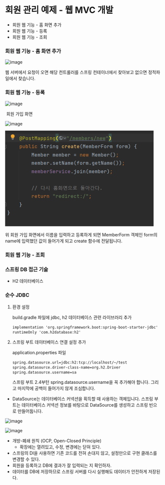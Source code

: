 # 회원 관리 예제 - 웹 MVC 개발

- 회원 웹 기능 - 홈 화면 추가
- 회원 웹 기능 - 등록
- 회원 웹 기능 - 조회



### 회원 웹 기능 - 홈 화면 추가

![image](https://user-images.githubusercontent.com/40904001/191946750-6674d6f1-e551-4307-a88c-d3afa5f584f8.png)

웹 서버에서 요청이 오면 해당 컨트롤러를 스프링 컨테이너에서 찾아보고 없으면 정적파일에서 찾습니다.

### 회원 웹 기능 - 등록

![image](https://user-images.githubusercontent.com/40904001/191946765-234d376b-19fe-46aa-80fd-9f971e8261cd.png)

​																									 회원 가입 화면

![image](https://user-images.githubusercontent.com/40904001/191946783-312fdbea-9e3e-44f7-aa24-7d70d4957846.png)

<img src="회원 관리 프로그램.assets/image-20220821171532836.png" alt="image-20220821171532836" style="zoom:98%;" />

위 회원 가입 화면에서 이름을 입력하고 등록하게 되면 MemberForm 객체인 form의 name에 입력했던 값이 들어가게 되고 create 함수에 전달됩니다.



### 회원 웹 기능 - 조회

### 스프링 DB 접근 기술

- H2 데이터베이스

### 순수 JDBC

1. 환경 설정

   build.gradle 파일에 jdbc, h2 데이터베이스 관련 라이브러리 추가

   ```
   implementation 'org.springframework.boot:spring-boot-starter-jdbc' runtimeOnly 'com.h2database:h2' 
   ```

2. 스프링 부트 데이터베이스 연결 설정 추가

   application.properties 파일

   ```
   spring.datasource.url=jdbc:h2:tcp://localhost/~/test
   spring.datasource.driver-class-name=org.h2.Driver
   spring.datasource.username=sa
   ```

   스프링 부트 2.4부턴 spring.datasource.username을 꼭 추가해야 합니다. 그리고 마지막에 공백이 들어가지 않게 조심합니다.

- DataSource는 데이터베이스 커넥션을 획득할 때 사용하는 객체입니다. 스프링 부트는 데이터베이스 커넥션 정보를 바탕으로 DataSource를 생성하고 스프링 빈으로 만들어둡니다.

![image](https://user-images.githubusercontent.com/40904001/191946810-3957c236-a6b2-49b3-be43-306a86b8ec2c.png)

![image](https://user-images.githubusercontent.com/40904001/191946824-ab556c1e-5667-46da-99d1-d8def5a0a558.png)

- 개방-폐쇄 원칙 (OCP, Open-Closed Principle)
  - 확장에는 열려있고, 수정, 변경에는 닫혀 있다.
- 스프링의 DI을 사용하면 기존 코드를 전혀 손대지 않고, 설정만으로 구현 클래스를 변경할 수 있다.
- 회원을 등록하고 DB에 결과가 잘 입력되는 지 확인하자.
- 데이터를 DB에 저장하므로 스프링 서버를 다시 실행해도 데이터가 안전하게 저장된다.


